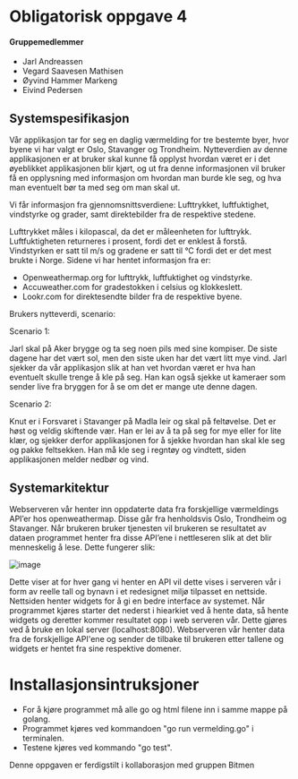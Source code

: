# Obligatorisk oppgave 4 #

#### Gruppemedlemmer ####
* Jarl Andreassen 
* Vegard Saavesen Mathisen 
* Øyvind Hammer Markeng 
* Eivind Pedersen 


## Systemspesifikasjon ## 

Vår applikasjon tar for seg en daglig værmelding for tre bestemte byer, hvor byene vi har valgt er Oslo, Stavanger og Trondheim. Nytteverdien av denne applikasjonen er at bruker skal kunne få opplyst hvordan været er i det øyeblikket applikasjonen blir kjørt, og ut fra denne informasjonen vil bruker få en opplysning med informasjon om hvordan man burde kle seg, og hva man eventuelt bør ta med seg om man skal ut.

Vi får informasjon fra gjennomsnittsverdiene: Lufttrykket, luftfuktighet, vindstyrke og grader, samt direktebilder fra de respektive stedene. 

Lufttrykket måles i kilopascal, da det er måleenheten for lufttrykk. Luftfuktigheten returneres i prosent, fordi det er enklest å forstå. Vindstyrken er satt til m/s og gradene er satt til °C fordi det er det mest brukte i Norge. 
Sidene vi har hentet informasjon fra er:

* Openweathermap.org for lufttrykk, luftfuktighet og vindstyrke.
* Accuweather.com for gradestokken i celsius og klokkeslett. 
* Lookr.com for direktesendte bilder fra de respektive byene. 

Brukers nytteverdi, scenario: 

Scenario 1:

Jarl skal på Aker brygge og ta seg noen pils med sine kompiser. De siste dagene har det vært sol, men den siste uken har det vært litt mye vind. Jarl sjekker da vår applikasjon slik at han vet hvordan været er hva han eventuelt skulle trenge å kle på seg. Han kan også sjekke ut kameraer som sender live fra bryggen for å se om det er mange ute denne dagen. 

Scenario 2: 

Knut er i Forsvaret i Stavanger på Madla leir og skal på feltøvelse. Det er høst og veldig skiftende vær. Han er lei av å ta på seg for mye eller for lite klær, og sjekker derfor applikasjonen for å sjekke hvordan han skal kle seg og pakke feltsekken. Han må kle seg i regntøy og vindtett, siden applikasjonen melder nedbør og vind. 

  



## Systemarkitektur ##

Webserveren vår henter inn oppdaterte data fra forskjellige værmeldings API’er hos openweathermap. 
Disse går fra henholdsvis Oslo, Trondheim og Stavanger. Når brukeren bruker tjenesten vil brukeren se resultatet av dataen programmet
henter fra disse API’ene i nettleseren slik at det blir menneskelig å lese. 
Dette fungerer slik:

![image](https://user-images.githubusercontent.com/35763762/39866250-245c0f64-5450-11e8-8964-e6d2cb04b93d.png)

Dette viser at for hver gang vi henter en API vil dette vises i serveren vår i form av reelle tall og bynavn i et redesignet
miljø tilpasset en nettside. Nettsiden henter widgets for å gi en bedre interface av systemet. 
Når programmet kjøres starter det nederst i hiearkiet ved å hente data, så hente widgets og deretter kommer resultatet
opp i web serveren vår. Dette gjøres ved å bruke en lokal server (localhost:8080). Webserveren vår henter data fra de forskjellige
API'ene og sender de tilbake til brukeren etter tallene og widgets er hentet fra sine respektive domener.



# Installasjonsintruksjoner #
* For å kjøre programmet må alle go og html filene inn i samme mappe på golang. 
* Programmet kjøres ved kommandoen "go run vermelding.go" i terminalen.
* Testene kjøres ved kommando "go test".

Denne oppgaven er ferdigstilt i kollaborasjon med gruppen Bitmen
